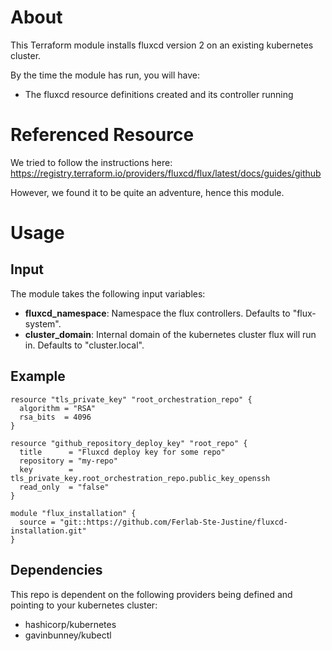# About

This Terraform module installs fluxcd version 2 on an existing kubernetes cluster.

By the time the module has run, you will have:
- The fluxcd resource definitions created and its controller running

# Referenced Resource

We tried to follow the instructions here: https://registry.terraform.io/providers/fluxcd/flux/latest/docs/guides/github

However, we found it to be quite an adventure, hence this module.

# Usage

## Input

The module takes the following input variables:

- **fluxcd_namespace**: Namespace the flux controllers. Defaults to "flux-system".
- **cluster_domain**: Internal domain of the kubernetes cluster flux will run in. Defaults to "cluster.local".

## Example

```
resource "tls_private_key" "root_orchestration_repo" {
  algorithm = "RSA"
  rsa_bits  = 4096
}

resource "github_repository_deploy_key" "root_repo" {
  title      = "Fluxcd deploy key for some repo"
  repository = "my-repo"
  key        = tls_private_key.root_orchestration_repo.public_key_openssh
  read_only  = "false"
}

module "flux_installation" {
  source = "git::https://github.com/Ferlab-Ste-Justine/fluxcd-installation.git"
}
```

## Dependencies

This repo is dependent on the following providers being defined and pointing to your kubernetes cluster:
- hashicorp/kubernetes
- gavinbunney/kubectl